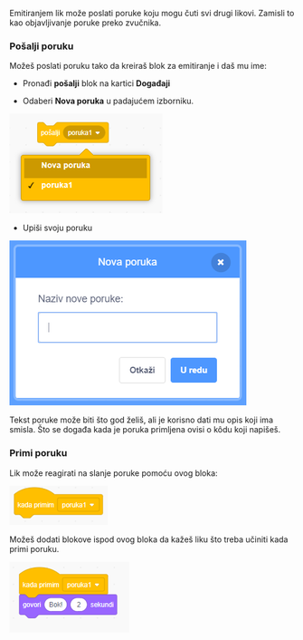 Emitiranjem lik može poslati poruke koju mogu čuti svi drugi likovi. Zamisli to kao objavljivanje poruke preko zvučnika.

### Pošalji poruku

Možeš poslati poruku tako da kreiraš blok za emitiranje i daš mu ime:

+ Pronađi **pošalji** blok na kartici **Događaji**

+ Odaberi **Nova poruka** u padajućem izborniku.

![padajući izbornik bloka pošalji](images/broadcast-block.png)

+ Upiši svoju poruku

![Pošalji poruku](images/new-broadcast.png)

Tekst poruke može biti što god želiš, ali je korisno dati mu opis koji ima smisla. Što se događa kada je poruka primljena ovisi o kôdu koji napišeš.

### Primi poruku

Lik može reagirati na slanje poruke pomoću ovog bloka:

![Primi poruku](images/receive-a-broadcast.png)

Možeš dodati blokove ispod ovog bloka da kažeš liku što treba učiniti kada primi poruku.

![Primjer primanja poruke](images/receive-example.png)